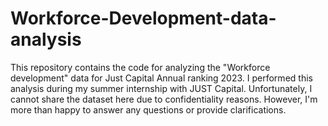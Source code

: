 # Workforce-Development-data-analysis
This repository contains the code for analyzing the "Workforce development" data for Just Capital Annual ranking 2023. I performed this analysis during my summer internship with JUST Capital. Unfortunately, I cannot share the dataset here due to confidentiality reasons. However, I'm more than happy to answer any questions or provide clarifications.
